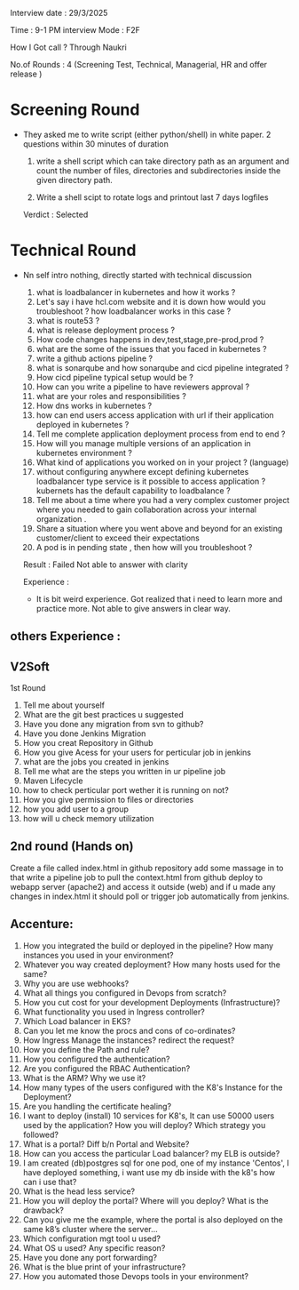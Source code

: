 Interview date : 29/3/2025

Time : 9-1 PM  interview Mode : F2F

How I Got call ? Through Naukri

No.of Rounds : 4 (Screening Test, Technical, Managerial, HR and offer release )

# Screening Round

- They asked me to write script (either python/shell) in white paper. 2 questions within 30 minutes of duration

  1. write a shell script which can take directory path as an argument and count the number of files, directories and subdirectories inside the given directory path.
 
  2. Write a shell scipt to rotate logs and printout last 7 days logfiles
 
  Verdict : Selected

# Technical Round

- Nn self intro nothing, directly started with technical discussion

  1. what is loadbalancer in kubernetes and how it works ?
  2. Let's say  i have hcl.com website and it is down how would you troubleshoot ? how loadbalancer works in this case ?
  3. what is route53 ?
  4. what is release deployment process ?
  5. How code changes happens in dev,test,stage,pre-prod,prod ?
  6. what are the some of the issues that you faced in kubernetes ?
  7. write a github actions pipeline ?
  8. what is sonarqube and how sonarqube and cicd pipeline integrated ?
  9. How cicd pipeline typical setup would be ?
  10. How can you write a pipeline to have reviewers approval ?
  11. what are your roles and responsibilities ?
  12. How dns works in kubernetes ?
  13. how can end users access application with url if their application deployed in kubernetes ?
  14. Tell me complete application deployment process from end to end ?
  15. How will you manage multiple versions of an application in kubernetes environment ?
  16. What kind of applications you worked on in your project ? (language)
  17. without configuring anywhere except defining kubernetes loadbalancer type service is it possible to access application ? kubernets has the default capability to loadbalance ?
  18. Tell me about a time where you had a very complex customer project where you needed to gain collaboration across your internal organization .
  19. Share a situation where you went above and beyond for an existing customer/client to exceed their expectations
  20. A pod is in pending state , then how will you troubleshoot ?

  Result : Failed  Not able to answer with clarity

  Experience :
     - It is bit weird experience. Got realized that i need to learn more and practice more. Not able to give answers in clear way.
 
others Experience :
-------------------
V2Soft
----------------
1st Round

1) Tell me about yourself
2) What are the git best practices u suggested
3) Have you done any migration from svn to github?
4) Have you done Jenkins Migration
5) How you creat Repository in Github
6) How you give Acess for your users for perticular job in jenkins
7) what are the jobs you created in jenkins
8) Tell me what are the steps you written in ur pipeline job
9) Maven Lifecycle
10) how to check perticular port wether it is running on not?
11) How you give permission to files or directories
12) how you add  user to a group
13) how will u check memory utilization


2nd round (Hands on)
-------------------------------
Create a file called index.html in github repository add some massage in to that
write a pipeline job to pull the context.html from github
deploy to webapp server (apache2) and access it outside (web)
and if u made any changes in index.html it should poll or trigger job automatically from jenkins.

Accenture:
--------------
1. How you integrated the build or deployed in the pipeline?  How many instances you used in your   environment?
2. Whatever you way created deployment? How many hosts used for the same?
3. Why you are use webhooks?
4. What all things you configured in Devops from scratch?
5. How you cut cost for your development Deployments (Infrastructure)?
6. What functionality you used in Ingress controller?
7. Which Load balancer in EKS?
8. Can you let me know the procs and cons of co-ordinates?
9. How Ingress Manage the instances? redirect the request?
10. How you define the Path and rule?
11. How you configured the authentication?
12. Are you configured the RBAC Authentication?
13. What is the ARM? Why we use it?
14. How many types of the users configured with the K8's Instance for the Deployment?
15. Are you handling the certificate healing?
16. I want to deploy (install) 10 services for K8's, It can use 50000 users   used by the application? How you will deploy? Which strategy you followed?
17. What is a portal? Diff b/n Portal and Website?
18. How can you access the particular Load balancer? my ELB is outside?
19. I am created (db)postgres sql for one pod, one of my instance 'Centos',    I have deployed something, i want use my db inside with the k8's how can i use that?
20. What is the head less service?	
21. How you will deploy the portal? Where will you deploy? What is the drawback?
22. Can you give me the example, where the portal is also deployed on the same k8’s cluster where the server…
23. Which configuration mgt tool u used?
24. What OS u used? Any specific reason?
25. Have you done any port forwarding?
26. What is the blue print of your infrastructure?
27. How you automated those Devops tools in your environment?